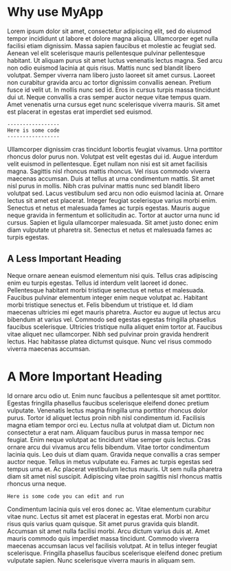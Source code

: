 # Why use MyApp

Lorem ipsum dolor sit amet, consectetur adipiscing elit, sed do eiusmod tempor incididunt ut labore et dolore magna aliqua. Ullamcorper eget nulla facilisi etiam dignissim. Massa sapien faucibus et molestie ac feugiat sed. Aenean vel elit scelerisque mauris pellentesque pulvinar pellentesque habitant. Ut aliquam purus sit amet luctus venenatis lectus magna. Sed arcu non odio euismod lacinia at quis risus. Mattis nunc sed blandit libero volutpat. Semper viverra nam libero justo laoreet sit amet cursus. Laoreet non curabitur gravida arcu ac tortor dignissim convallis aenean. Pretium fusce id velit ut. In mollis nunc sed id. Eros in cursus turpis massa tincidunt dui ut. Neque convallis a cras semper auctor neque vitae tempus quam. Amet venenatis urna cursus eget nunc scelerisque viverra mauris. Sit amet est placerat in egestas erat imperdiet sed euismod.

```readonly
-----------------
Here is some code
-----------------
```

Ullamcorper dignissim cras tincidunt lobortis feugiat vivamus. Urna porttitor rhoncus dolor purus non. Volutpat est velit egestas dui id. Augue interdum velit euismod in pellentesque. Eget nullam non nisi est sit amet facilisis magna. Sagittis nisl rhoncus mattis rhoncus. Vel risus commodo viverra maecenas accumsan. Duis at tellus at urna condimentum mattis. Sit amet nisl purus in mollis. Nibh cras pulvinar mattis nunc sed blandit libero volutpat sed. Lacus vestibulum sed arcu non odio euismod lacinia at. Ornare lectus sit amet est placerat. Integer feugiat scelerisque varius morbi enim. Senectus et netus et malesuada fames ac turpis egestas. Mauris augue neque gravida in fermentum et sollicitudin ac. Tortor at auctor urna nunc id cursus. Sapien et ligula ullamcorper malesuada. Sit amet justo donec enim diam vulputate ut pharetra sit. Senectus et netus et malesuada fames ac turpis egestas.

## A Less Important Heading

Neque ornare aenean euismod elementum nisi quis. Tellus cras adipiscing enim eu turpis egestas. Tellus id interdum velit laoreet id donec. Pellentesque habitant morbi tristique senectus et netus et malesuada. Faucibus pulvinar elementum integer enim neque volutpat ac. Habitant morbi tristique senectus et. Felis bibendum ut tristique et. Id diam maecenas ultricies mi eget mauris pharetra. Auctor eu augue ut lectus arcu bibendum at varius vel. Commodo sed egestas egestas fringilla phasellus faucibus scelerisque. Ultricies tristique nulla aliquet enim tortor at. Faucibus vitae aliquet nec ullamcorper. Nibh sed pulvinar proin gravida hendrerit lectus. Hac habitasse platea dictumst quisque. Nunc vel risus commodo viverra maecenas accumsan.

# A More Important Heading

Id ornare arcu odio ut. Enim nunc faucibus a pellentesque sit amet porttitor. Egestas fringilla phasellus faucibus scelerisque eleifend donec pretium vulputate. Venenatis lectus magna fringilla urna porttitor rhoncus dolor purus. Tortor id aliquet lectus proin nibh nisl condimentum id. Facilisis magna etiam tempor orci eu. Lectus nulla at volutpat diam ut. Dictum non consectetur a erat nam. Aliquam faucibus purus in massa tempor nec feugiat. Enim neque volutpat ac tincidunt vitae semper quis lectus. Cras ornare arcu dui vivamus arcu felis bibendum. Vitae tortor condimentum lacinia quis. Leo duis ut diam quam. Gravida neque convallis a cras semper auctor neque. Tellus in metus vulputate eu. Fames ac turpis egestas sed tempus urna et. Ac placerat vestibulum lectus mauris. Ut sem nulla pharetra diam sit amet nisl suscipit. Adipiscing vitae proin sagittis nisl rhoncus mattis rhoncus urna neque.

```lang:echo-evaluator:echo-immediate
Here is some code you can edit and run
```

Condimentum lacinia quis vel eros donec ac. Vitae elementum curabitur vitae nunc. Lectus sit amet est placerat in egestas erat. Morbi non arcu risus quis varius quam quisque. Sit amet purus gravida quis blandit. Accumsan sit amet nulla facilisi morbi. Arcu dictum varius duis at. Amet mauris commodo quis imperdiet massa tincidunt. Commodo viverra maecenas accumsan lacus vel facilisis volutpat. At in tellus integer feugiat scelerisque. Fringilla phasellus faucibus scelerisque eleifend donec pretium vulputate sapien. Nunc scelerisque viverra mauris in aliquam sem.